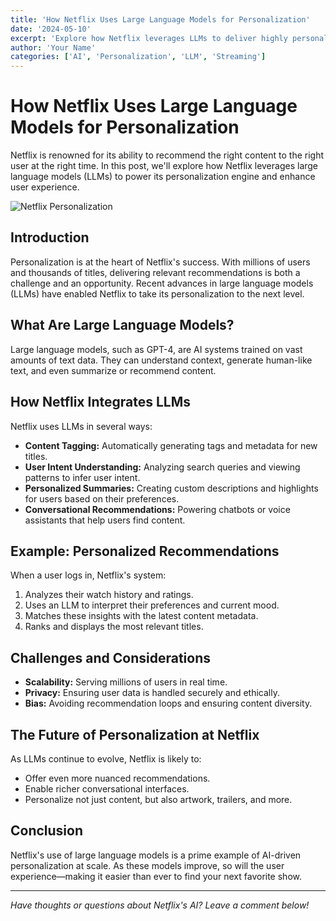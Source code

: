```yaml
---
title: 'How Netflix Uses Large Language Models for Personalization'
date: '2024-05-10'
excerpt: 'Explore how Netflix leverages LLMs to deliver highly personalized recommendations and user experiences.'
author: 'Your Name'
categories: ['AI', 'Personalization', 'LLM', 'Streaming']
---
```


# How Netflix Uses Large Language Models for Personalization

Netflix is renowned for its ability to recommend the right content to the right user at the right time. In this post, we'll explore how Netflix leverages large language models (LLMs) to power its personalization engine and enhance user experience.

![Netflix Personalization](/images/netflix-llm-personalization.png)

## Introduction

Personalization is at the heart of Netflix's success. With millions of users and thousands of titles, delivering relevant recommendations is both a challenge and an opportunity. Recent advances in large language models (LLMs) have enabled Netflix to take its personalization to the next level.

## What Are Large Language Models?

Large language models, such as GPT-4, are AI systems trained on vast amounts of text data. They can understand context, generate human-like text, and even summarize or recommend content.

## How Netflix Integrates LLMs

Netflix uses LLMs in several ways:

- **Content Tagging:** Automatically generating tags and metadata for new titles.
- **User Intent Understanding:** Analyzing search queries and viewing patterns to infer user intent.
- **Personalized Summaries:** Creating custom descriptions and highlights for users based on their preferences.
- **Conversational Recommendations:** Powering chatbots or voice assistants that help users find content.

## Example: Personalized Recommendations

When a user logs in, Netflix's system:

1. Analyzes their watch history and ratings.
2. Uses an LLM to interpret their preferences and current mood.
3. Matches these insights with the latest content metadata.
4. Ranks and displays the most relevant titles.

## Challenges and Considerations

- **Scalability:** Serving millions of users in real time.
- **Privacy:** Ensuring user data is handled securely and ethically.
- **Bias:** Avoiding recommendation loops and ensuring content diversity.

## The Future of Personalization at Netflix

As LLMs continue to evolve, Netflix is likely to:

- Offer even more nuanced recommendations.
- Enable richer conversational interfaces.
- Personalize not just content, but also artwork, trailers, and more.

## Conclusion

Netflix's use of large language models is a prime example of AI-driven personalization at scale. As these models improve, so will the user experience—making it easier than ever to find your next favorite show.

---

*Have thoughts or questions about Netflix's AI? Leave a comment below!*
